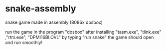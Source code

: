 # snake-assembly
snake game made in assembly (8086x dosbox)


run the game in the program "dosbox" after installing "tasm.exe", "tlink.exe" ,"rtm.exe", "DPMI16BI.OVL" by typing "run snake"
the game should open and run smoothly!
